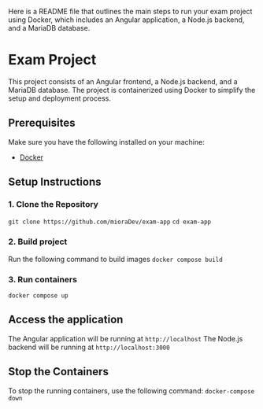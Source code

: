 Here is a README file that outlines the main steps to run your exam project using Docker, which includes an Angular application, a Node.js backend, and a MariaDB database.

# Exam Project

This project consists of an Angular frontend, a Node.js backend, and a MariaDB database. The project is containerized using Docker to simplify the setup and deployment process.

## Prerequisites

Make sure you have the following installed on your machine:

- [Docker](https://www.docker.com/)

## Setup Instructions

### 1. Clone the Repository
`git clone https://github.com/mioraDev/exam-app`
`cd exam-app`

### 2. Build project
Run the following command to build images
`docker compose build`

### 3. Run containers
`docker compose up`

## Access the application
The Angular application will be running at `http://localhost`
The Node.js backend will be running at `http://localhost:3000`

## Stop the Containers
To stop the running containers, use the following command:
`docker-compose down`



